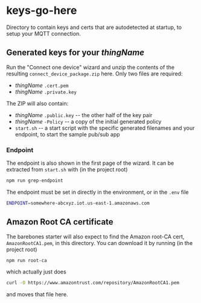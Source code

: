 # keys-go-here

Directory to contain keys and certs that are autodetected at startup, to setup
your MQTT connection.

## Generated keys for your _thingName_

Run the "Connect one device" wizard and unzip the contents of the resulting
`connect_device_package.zip` here. Only two files are required:

- _thingName_ `.cert.pem`
- _thingName_ `.private.key`

The ZIP will also contain:

- _thingName_ `.public.key` -- the other half of the key pair
- _thingName_ `-Policy` -- a copy of the initial generated policy
- `start.sh` -- a start script with the specific generated filenames and your
  endpoint, to start the sample pub/sub app

### Endpoint

The endpoint is also shown in the first page of the wizard. It can be extracted
from `start.sh` with (in the project root)

```bash
npm run grep-endpoint
```

The endpoint must be set in directly in the environment, or in the `.env` file

```bash
ENDPOINT=somewhere-abcxyz.iot.us-east-1.amazonaws.com
```

## Amazon Root CA certificate

The barebones starter will also expect to find the Amazon root-CA cert,
`AmazonRootCA1.pem`, in this directory. You can download it by running (in the
project root)

```bash
npm run root-ca
```

which actually just does

```bash
curl -O https://www.amazontrust.com/repository/AmazonRootCA1.pem
```

and moves that file here.
